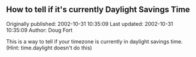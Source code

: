 ## How to tell if it's currently Daylight Savings Time

Originally published: 2002-10-31 10:35:09
Last updated: 2002-10-31 10:35:09
Author: Doug Fort

This is a way to tell if your timezone is currently in daylight savings time. (Hint: time.daylight doesn't do this)